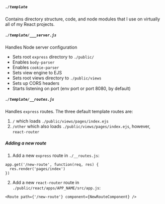 
##### `./template`
Contains directory structure, code, and node modules that I use on virtually all of my React projects.

##### `./template/___server.js`
Handles Node server configuration
- Sets root `express` directory to `./public/`
- Enables `body-parser`
- Enables `cookie-parser`
- Sets view engine to EJS
- Sets root views directory to `./public/views`
- Sets up CORS headers
- Starts listening on port (env port or port 8080, by default)

##### `./template/__routes.js`
Handles `express` routes. The three default template routes are:
1. `/` which loads `./public/views/pages/index.ejs`
1. `/other` which also loads `./public/views/pages/index.ejs`, however, `react-router`

##### Adding a new route
1. Add a new `express` route in `./__routes.js`:
```
app.get('/new-route', function(req, res) {
  res.render('pages/index')
})
```
2. Add a new `react-router` route in `./public/react/apps/APP_NAME/src/app.js`:
```
<Route path={'/new-route'} component={NewRouteComponent} />
```
